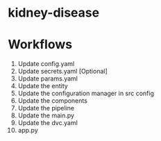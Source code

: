 # kidney-disease


# Workflows

1)  Update config.yaml
2)  Update secrets.yaml [Optional]
3)  Update params.yaml
4)  Update the entity
5)  Update the configuration manager in src config
6)  Update the components
7)  Update the pipeline
8)  Update the main.py
9)  Update the dvc.yaml
10) app.py